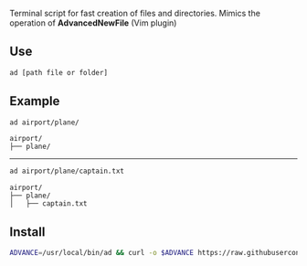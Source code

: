 Terminal script for fast creation of files and directories. Mimics the operation of **AdvancedNewFile** (Vim plugin)

## Use

```bash
ad [path file or folder]
```

## Example

```bash
ad airport/plane/
```

```
airport/
├── plane/
```
---

```bash
ad airport/plane/captain.txt
```

```
airport/
├── plane/
│   ├── captain.txt
```


## Install

```bash
ADVANCE=/usr/local/bin/ad && curl -o $ADVANCE https://raw.githubusercontent.com/tanrax/terminal-AdvancedNewFile/master/bin/advance && chmod +x $ADVANCE && unset ADVANCE
```

